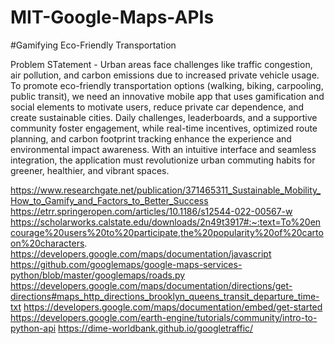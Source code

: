 # MIT-Google-Maps-APIs
#Gamifying Eco-Friendly Transportation

Problem STatement - 
Urban areas face challenges like traffic congestion, air pollution, and carbon emissions due to increased private vehicle usage. To promote eco-friendly transportation options (walking, biking, carpooling, public transit), we need an innovative mobile app that uses gamification and social elements to motivate users, reduce private car dependence, and create sustainable cities. Daily challenges, leaderboards, and a supportive community foster engagement, while real-time incentives, optimized route planning, and carbon footprint tracking enhance the experience and environmental impact awareness. With an intuitive interface and seamless integration, the application must revolutionize urban commuting habits for greener, healthier, and vibrant spaces.

https://www.researchgate.net/publication/371465311_Sustainable_Mobility_How_to_Gamify_and_Factors_to_Better_Success 
https://etrr.springeropen.com/articles/10.1186/s12544-022-00567-w 
https://scholarworks.calstate.edu/downloads/2n49t3917#:~:text=To%20encourage%20users%20to%20participate,the%20popularity%20of%20cartoon%20characters. 
https://developers.google.com/maps/documentation/javascript 
https://github.com/googlemaps/google-maps-services-python/blob/master/googlemaps/roads.py 
https://developers.google.com/maps/documentation/directions/get-directions#maps_http_directions_brooklyn_queens_transit_departure_time-txt 
https://developers.google.com/maps/documentation/embed/get-started 
https://developers.google.com/earth-engine/tutorials/community/intro-to-python-api 
https://dime-worldbank.github.io/googletraffic/ 
